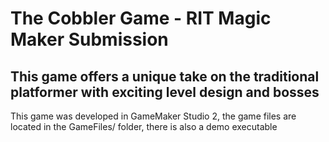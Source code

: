 # The Cobbler Game - RIT Magic Maker Submission
## This game offers a unique take on the traditional platformer with exciting level design and bosses
This game was developed in GameMaker Studio 2, the game files are located in the GameFiles/ folder, there
is also a demo executable
